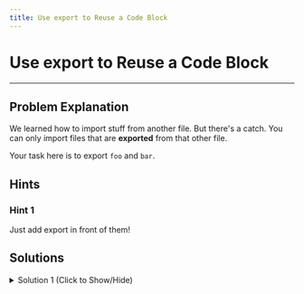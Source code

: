 ```yaml
---
title: Use export to Reuse a Code Block
---
```

# Use export to Reuse a Code Block

---
## Problem Explanation
We learned how to import stuff from another file. But there's a catch. You can only import files that are **exported** from that other file. 

Your task here is to export `foo` and `bar`.

## Hints

### Hint 1

Just add export in front of them!

## Solutions

<details><summary>Solution 1 (Click to Show/Hide)</summary>

```javascript
"use strict";
export const foo = "bar";
export const bar = "foo";
```
</details>
